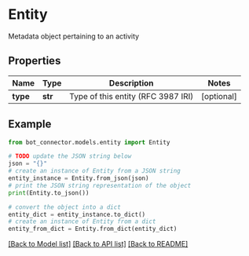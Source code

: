 # Entity

Metadata object pertaining to an activity

## Properties

Name | Type | Description | Notes
------------ | ------------- | ------------- | -------------
**type** | **str** | Type of this entity (RFC 3987 IRI) | [optional] 

## Example

```python
from bot_connector.models.entity import Entity

# TODO update the JSON string below
json = "{}"
# create an instance of Entity from a JSON string
entity_instance = Entity.from_json(json)
# print the JSON string representation of the object
print(Entity.to_json())

# convert the object into a dict
entity_dict = entity_instance.to_dict()
# create an instance of Entity from a dict
entity_from_dict = Entity.from_dict(entity_dict)
```
[[Back to Model list]](../README.md#documentation-for-models) [[Back to API list]](../README.md#documentation-for-api-endpoints) [[Back to README]](../README.md)


